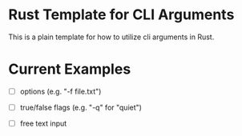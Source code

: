 # Rust Template for CLI Arguments

This is a plain template for how to utilize cli arguments in Rust.

# Current Examples

- [ ] options (e.g. "-f file.txt")
- [ ] true/false flags (e.g. "-q" for "quiet")
- [ ] free text input

